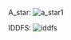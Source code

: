 A_star: ![a_star1](https://github.com/user-attachments/assets/0ac4aef6-b320-41f5-9021-b56ed09f9c78)

IDDFS: ![iddfs](https://github.com/user-attachments/assets/39de860b-d251-42a0-8459-6715350243ce)

